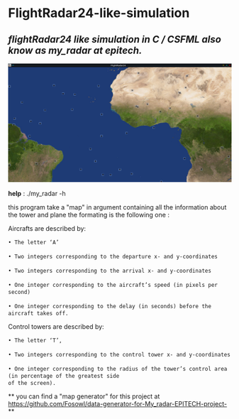 # FlightRadar24-like-simulation


## *flightRadar24 like simulation in C / CSFML also know as my_radar at epitech.*


![](docs/radar.png)


**help** : ./my_radar -h

this program take a "map" in argument containing all the information about the tower and plane the formating is the following one :

Aircrafts are described by:

    • The letter ‘A’

    • Two integers corresponding to the departure x- and y-coordinates

    • Two integers corresponding to the arrival x- and y-coordinates

    • One integer corresponding to the aircraft’s speed (in pixels per second)

    • One integer corresponding to the delay (in seconds) before the aircraft takes off.

Control towers are described by:

    • The letter ‘T’,

    • Two integers corresponding to the control tower x- and y-coordinates

    • One integer corresponding to the radius of the tower’s control area (in percentage of the greatest side
    of the screen).

** you can find a "map generator" for this project at https://github.com/Fosowl/data-generator-for-My_radar-EPITECH-project- **
